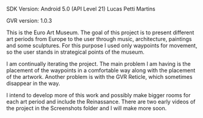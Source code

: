 SDK Version: Android 5.0 (API Level 21)
Lucas Petti Martins

GVR version: 1.0.3

This is the Euro Art Museum. The goal of this project is to present different art periods from Europe to the user through music, architecture, paintings and some sculptures. For this purpose I used only waypoints for movement, so the user stands in strategical points of the museum.

I am continually iterating the project. The main problem I am having is the placement of the waypoints in a comfortable way along with the placement of the artwork. Another problem is with the GVR Reticle, which sometimes disappear in the way.

I intend to develop more of this work and possibly make bigger rooms for each art period and include the Reinassance. There are two early videos of the project in the Screenshots folder and I will make more soon.



















